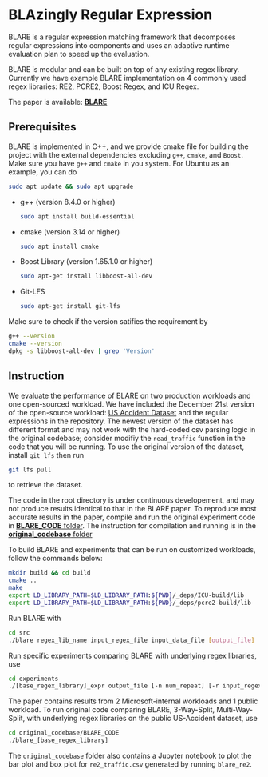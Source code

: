 # BLAzingly Regular Expression

BLARE is a regular expression matching framework that decomposes regular expressions into components and uses an adaptive runtime evaluation plan to speed up the evaluation.

BLARE is modular and can be built on top of any existing regex library. Currently we have example BLARE implementation on 4 commonly used regex libraries: RE2, PCRE2, Boost Regex, and ICU Regex.

The paper is available: [**BLARE**](https://dl.acm.org/doi/10.1145/3589297)

## Prerequisites

BLARE is implemented in C++, and we provide cmake file for building the project with the external dependencies excluding `g++`, `cmake`, and `Boost`. Make sure you have `g++` and `cmake` in you system. For Ubuntu as an example, you can do

```bash
sudo apt update && sudo apt upgrade
```

- g++ (version 8.4.0 or higher)
  
    ```bash
    sudo apt install build-essential
    ```

- cmake (version 3.14 or higher)

    ```bash
    sudo apt install cmake
    ```

- Boost Library (version 1.65.1.0 or higher)
  
    ```bash
    sudo apt-get install libboost-all-dev
    ```

- Git-LFS

    ```bash
    sudo apt-get install git-lfs
    ```

Make sure to check if the version satifies the requirement by

```bash
g++ --version
cmake --version
dpkg -s libboost-all-dev | grep 'Version'
```

## Instruction

We evaluate the performance of BLARE on two production workloads and one open-sourced workload. We have included the December 21st version of the open-source workload: [US Accident Dataset](https://www.kaggle.com/datasets/sobhanmoosavi/us-accidents) and the regular expressions in the repository. The newest version of the dataset has different format and may not work with the hard-coded csv parsing logic in the original codebase; consider modifiy the `read_traffic` function in the code that you will be running. To use the original version of the dataset, install `git lfs` then run

```bash
git lfs pull
```

to retrieve the dataset.

The code in the root directory is under continuous developement, and may not produce results identical to that in the BLARE paper. To reproduce most accurate results in the paper, compile and run the original experiment code in [**BLARE_CODE** folder](https://github.com/mush-zhang/Blare/tree/main/original_codebase/BLARE_CODE). The instruction for compilation and running is in the [**original_codebase** folder](https://github.com/mush-zhang/Blare/tree/main/original_codebase)

To build BLARE and experiments that can be run on customized workloads, follow the commands below:

```bash
mkdir build && cd build
cmake ..
make
export LD_LIBRARY_PATH=$LD_LIBRARY_PATH:${PWD}/_deps/ICU-build/lib
export LD_LIBRARY_PATH=$LD_LIBRARY_PATH:${PWD}/_deps/pcre2-build/lib
```

Run BLARE with

```bash
cd src
./blare regex_lib_name input_regex_file input_data_file [output_file]
```

Run specific experiments comparing BLARE with underlying regex libraries, use

```bash
cd experiments
./[base_regex_library]_expr output_file [-n num_repeat] [-r input_regex_file] [-d input_data_file]
```

The paper contains results from 2 Microsoft-internal workloads and 1 public workload. To run original code comparing BLARE, 3-Way-Split, Multi-Way-Split, with underlying regex libraries on the public US-Accident dataset, use

```bash
cd original_codebase/BLARE_CODE
./blare_[base_regex_library]
```

The `original_codebase` folder also contains a Jupyter notebook to plot the bar plot and box plot for `re2_traffic.csv` generated by running `blare_re2`.
